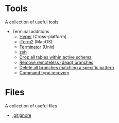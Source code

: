 # Tools

A collection of useful tools

* Terminal additions
  * [Hyper](https://hyper.is) (Cross-platform)
  * [iTerm2](https://www.iterm2.com/) (MacOS)
  * [Terminator](https://gnometerminator.blogspot.com/p/introduction.html) (Unix)
  * [zsh](https://ohmyz.sh/)
  * [Drop all tables within active schema](https://gist.githubusercontent.com/dextermb/3811bb599286a8ee558efc10c2f57419/raw/70d5a86154f6d96872f279060fe14e065e2f3785/drop_all_tables.sql)
  * [Remove remoteless (dead) branches](https://gist.githubusercontent.com/dextermb/04c40d02a8e73fc52c90578824ca62ff/raw/201dd731d9c4d5ee6783e965d57578908fe1b467/delete_remoteless_branches.sh)
  * [Delete all branches matching a specific pattern](https://gist.githubusercontent.com/DivineOmega/686423b7a1ead71f81a7909e973d533d/raw/7c733c1f9ab069120848c0f2a72bbe6d3efedf25/delete-all-feature-branches.txt)
  * [Command typo recovery](https://github.com/nvbn/thefuck)

# Files

A collection of useful files

* [.gitignore](.gitignore)
